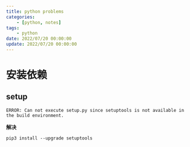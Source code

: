 ```yaml
---
title: python problems
categories: 
	- [python, notes]
tags:
	- python
date: 2022/07/20 00:00:00
update: 2022/07/20 00:00:00
---
```


# 安装依赖

## setup 

```shell
ERROR: Can not execute setup.py since setuptools is not available in the build environment.
```

**解决**

```shell
pip3 install --upgrade setuptools
```

